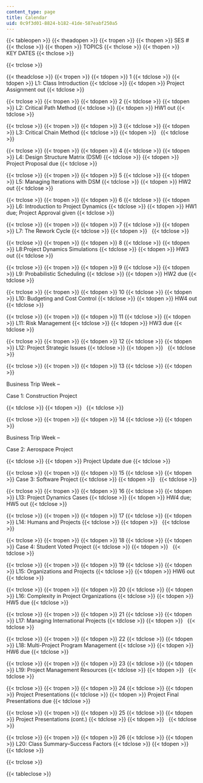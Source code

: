 ```yaml
---
content_type: page
title: Calendar
uid: 0c9f3d01-8824-b182-41de-587eabf250a5
---
```


{{< tableopen >}}
{{< theadopen >}}
{{< tropen >}}
{{< thopen >}}
SES #
{{< thclose >}}
{{< thopen >}}
TOPICS
{{< thclose >}}
{{< thopen >}}
KEY DATES
{{< thclose >}}

{{< trclose >}}

{{< theadclose >}}
{{< tropen >}}
{{< tdopen >}}
1
{{< tdclose >}}
{{< tdopen >}}
L1: Class Introduction
{{< tdclose >}}
{{< tdopen >}}
Project Assignment out
{{< tdclose >}}

{{< trclose >}}
{{< tropen >}}
{{< tdopen >}}
2
{{< tdclose >}}
{{< tdopen >}}
L2: Critical Path Method
{{< tdclose >}}
{{< tdopen >}}
HW1 out
{{< tdclose >}}

{{< trclose >}}
{{< tropen >}}
{{< tdopen >}}
3
{{< tdclose >}}
{{< tdopen >}}
L3: Critical Chain Method
{{< tdclose >}}
{{< tdopen >}}
 
{{< tdclose >}}

{{< trclose >}}
{{< tropen >}}
{{< tdopen >}}
4
{{< tdclose >}}
{{< tdopen >}}
L4: Design Structure Matrix (DSM)
{{< tdclose >}}
{{< tdopen >}}
Project Proposal due
{{< tdclose >}}

{{< trclose >}}
{{< tropen >}}
{{< tdopen >}}
5
{{< tdclose >}}
{{< tdopen >}}
L5: Managing Iterations with DSM
{{< tdclose >}}
{{< tdopen >}}
HW2 out
{{< tdclose >}}

{{< trclose >}}
{{< tropen >}}
{{< tdopen >}}
6
{{< tdclose >}}
{{< tdopen >}}
L6: Introduction to Project Dynamics
{{< tdclose >}}
{{< tdopen >}}
HW1 due; Project Approval given
{{< tdclose >}}

{{< trclose >}}
{{< tropen >}}
{{< tdopen >}}
7
{{< tdclose >}}
{{< tdopen >}}
L7: The Rework Cycle
{{< tdclose >}}
{{< tdopen >}}
 
{{< tdclose >}}

{{< trclose >}}
{{< tropen >}}
{{< tdopen >}}
8
{{< tdclose >}}
{{< tdopen >}}
L8:Project Dynamics Simulations
{{< tdclose >}}
{{< tdopen >}}
HW3 out
{{< tdclose >}}

{{< trclose >}}
{{< tropen >}}
{{< tdopen >}}
9
{{< tdclose >}}
{{< tdopen >}}
L9: Probabilistic Scheduling
{{< tdclose >}}
{{< tdopen >}}
HW2 due
{{< tdclose >}}

{{< trclose >}}
{{< tropen >}}
{{< tdopen >}}
10
{{< tdclose >}}
{{< tdopen >}}
L10: Budgeting and Cost Control
{{< tdclose >}}
{{< tdopen >}}
HW4 out
{{< tdclose >}}

{{< trclose >}}
{{< tropen >}}
{{< tdopen >}}
11
{{< tdclose >}}
{{< tdopen >}}
L11: Risk Management
{{< tdclose >}}
{{< tdopen >}}
HW3 due
{{< tdclose >}}

{{< trclose >}}
{{< tropen >}}
{{< tdopen >}}
12
{{< tdclose >}}
{{< tdopen >}}
L12: Project Strategic Issues
{{< tdclose >}}
{{< tdopen >}}
 
{{< tdclose >}}

{{< trclose >}}
{{< tropen >}}
{{< tdopen >}}
13
{{< tdclose >}}
{{< tdopen >}}


Business Trip Week –

Case 1: Construction Project


{{< tdclose >}}
{{< tdopen >}}
 
{{< tdclose >}}

{{< trclose >}}
{{< tropen >}}
{{< tdopen >}}
14
{{< tdclose >}}
{{< tdopen >}}


Business Trip Week –

Case 2: Aerospace Project


{{< tdclose >}}
{{< tdopen >}}
Project Update due
{{< tdclose >}}

{{< trclose >}}
{{< tropen >}}
{{< tdopen >}}
15
{{< tdclose >}}
{{< tdopen >}}
Case 3: Software Project
{{< tdclose >}}
{{< tdopen >}}
 
{{< tdclose >}}

{{< trclose >}}
{{< tropen >}}
{{< tdopen >}}
16
{{< tdclose >}}
{{< tdopen >}}
L13: Project Dynamics Cases
{{< tdclose >}}
{{< tdopen >}}
HW4 due; HW5 out
{{< tdclose >}}

{{< trclose >}}
{{< tropen >}}
{{< tdopen >}}
17
{{< tdclose >}}
{{< tdopen >}}
L14: Humans and Projects
{{< tdclose >}}
{{< tdopen >}}
 
{{< tdclose >}}

{{< trclose >}}
{{< tropen >}}
{{< tdopen >}}
18
{{< tdclose >}}
{{< tdopen >}}
Case 4: Student Voted Project
{{< tdclose >}}
{{< tdopen >}}
 
{{< tdclose >}}

{{< trclose >}}
{{< tropen >}}
{{< tdopen >}}
19
{{< tdclose >}}
{{< tdopen >}}
L15: Organizations and Projects
{{< tdclose >}}
{{< tdopen >}}
HW6 out
{{< tdclose >}}

{{< trclose >}}
{{< tropen >}}
{{< tdopen >}}
20
{{< tdclose >}}
{{< tdopen >}}
L16: Complexity in Project Organizations
{{< tdclose >}}
{{< tdopen >}}
HW5 due
{{< tdclose >}}

{{< trclose >}}
{{< tropen >}}
{{< tdopen >}}
21
{{< tdclose >}}
{{< tdopen >}}
L17: Managing International Projects
{{< tdclose >}}
{{< tdopen >}}
 
{{< tdclose >}}

{{< trclose >}}
{{< tropen >}}
{{< tdopen >}}
22
{{< tdclose >}}
{{< tdopen >}}
L18: Multi-Project Program Management
{{< tdclose >}}
{{< tdopen >}}
HW6 due
{{< tdclose >}}

{{< trclose >}}
{{< tropen >}}
{{< tdopen >}}
23
{{< tdclose >}}
{{< tdopen >}}
L19: Project Management Resources
{{< tdclose >}}
{{< tdopen >}}
 
{{< tdclose >}}

{{< trclose >}}
{{< tropen >}}
{{< tdopen >}}
24
{{< tdclose >}}
{{< tdopen >}}
Project Presentations
{{< tdclose >}}
{{< tdopen >}}
Project Final Presentations due
{{< tdclose >}}

{{< trclose >}}
{{< tropen >}}
{{< tdopen >}}
25
{{< tdclose >}}
{{< tdopen >}}
Project Presentations (cont.)
{{< tdclose >}}
{{< tdopen >}}
 
{{< tdclose >}}

{{< trclose >}}
{{< tropen >}}
{{< tdopen >}}
26
{{< tdclose >}}
{{< tdopen >}}
L20: Class Summary–Success Factors
{{< tdclose >}}
{{< tdopen >}}
 
{{< tdclose >}}

{{< trclose >}}

{{< tableclose >}}